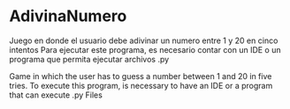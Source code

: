 # AdivinaNumero
Juego en donde el usuario debe adivinar un numero entre 1 y 20 en cinco intentos
Para ejecutar este programa, es necesario contar con un IDE o un programa que permita ejecutar archivos .py

Game in which the user has to guess a number between 1 and 20 in five tries.
To execute this program, is necessary to have an IDE or a program that can execute .py Files
